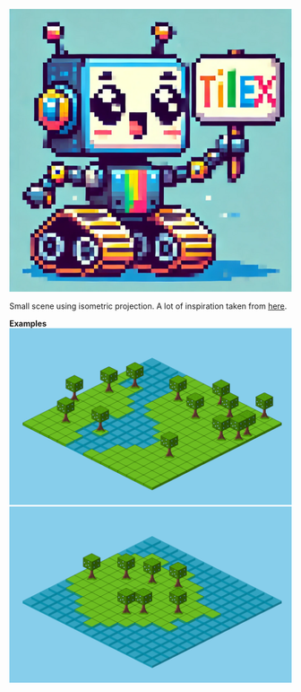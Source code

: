 ![Cute robot](/assets/tileX.png)

Small scene using isometric projection. A lot of inspiration taken from [here](https://pikuma.com/blog/isometric-projection-in-games).

**Examples**
![Isometric scene with grass, water and trees](/assets/example1.png)
![Isometric scene with grass, water and trees](/assets/example2.png)
